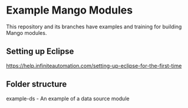 # Example Mango Modules
This repository and its branches have examples and training for building Mango modules.

## Setting up Eclipse
https://help.infiniteautomation.com/setting-up-eclipse-for-the-first-time

## Folder structure
example-ds - An example of a data source module

